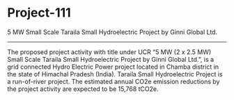 # Project-111
5 MW Small Scale Taraila Small Hydroelectric Project by Ginni Global Ltd.
_______________________________

The proposed project activity with title under UCR “5 MW (2 x 2.5 MW) Small Scale Taraila Small Hydroelectric Project by Ginni Global Ltd.”, is a grid connected Hydro Electric Power project located in Chamba district in the state of Himachal Pradesh (India). Taraila Small Hydroelectric Project is a run-of-river project. The estimated annual CO2e emission reductions by the project activity are expected to be 15,768 tCO2e.

